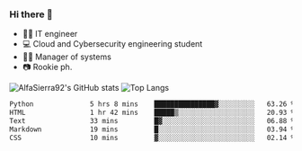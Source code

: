 ### Hi there 👋
- 👨‍💻 IT engineer
- 💻 Cloud and Cybersecurity engineering student
- 👨‍💼 Manager of systems
- 📷 Rookie ph.


![AlfaSierra92's GitHub stats](https://github-readme-stats.vercel.app/api?username=AlfaSierra92&theme=nord)
![Top Langs](https://github-readme-stats.vercel.app/api/top-langs/?username=AlfaSierra92&theme=nord&layout=compact)

<!--START_SECTION:waka-->

```txt
Python              5 hrs 8 mins    ███████████████▓░░░░░░░░░   63.26 %
HTML                1 hr 42 mins    █████▒░░░░░░░░░░░░░░░░░░░   20.93 %
Text                33 mins         █▓░░░░░░░░░░░░░░░░░░░░░░░   06.88 %
Markdown            19 mins         █░░░░░░░░░░░░░░░░░░░░░░░░   03.94 %
CSS                 10 mins         ▓░░░░░░░░░░░░░░░░░░░░░░░░   02.14 %
```

<!--END_SECTION:waka-->

<!--
**AlfaSierra92/AlfaSierra92** is a ✨ _special_ ✨ repository because its `README.md` (this file) appears on your GitHub profile.

Here are some ideas to get you started:

- 🔭 I’m currently working on ...
- 🌱 I’m currently learning ...
- 👯 I’m looking to collaborate on ...
- 🤔 I’m looking for help with ...
- 💬 Ask me about ...
- 📫 How to reach me: ...
- 😄 Pronouns: ...
- ⚡ Fun fact: ...
-->
